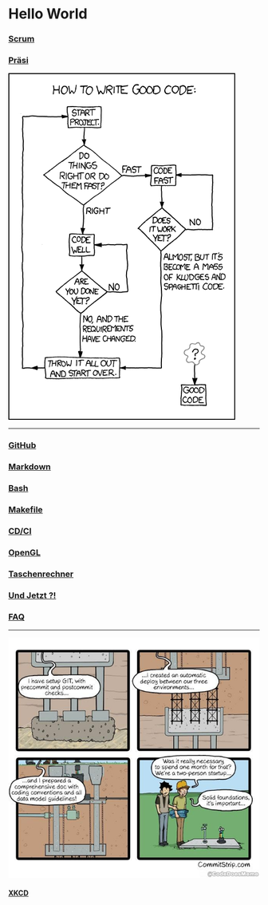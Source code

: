 # Hello World

### [Scrum](scrum.md)
### [Präsi](https://docs.google.com/presentation/d/1szAaZPJyswq12b_ctc77jqJECjJSf4n0xbY2StMdX94/edit?usp=sharing)

![Good Code](assets/pictures/good_code-xkcd.png)
_______________

### [GitHub](github.md)

### [Markdown](markdown.md)

### [Bash](bash.md)

### [Makefile](makefile.md)

### [CD/CI](pipeline.md)

### [OpenGL](OpenGL/opengl.md)

### [Taschenrechner](taschenrechner.md)

### [Und Jetzt ?!](fazit.md)

### [FAQ](faq.md)

_______________

![Foundations are important](assets/pictures/fundation-meme.jpg)

#### [XKCD](https://xkcd.com/)
